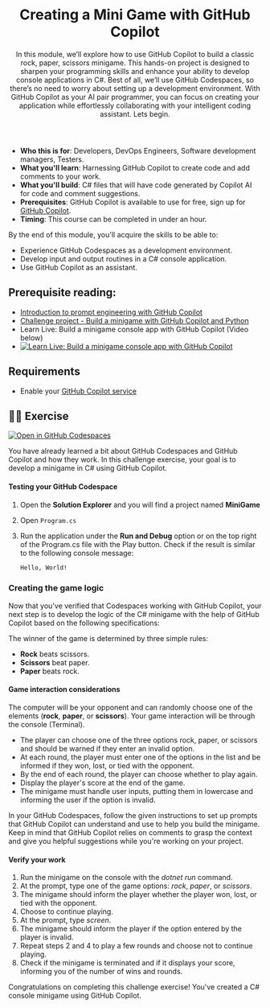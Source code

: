 <header>

# Creating a Mini Game with GitHub Copilot

In this module, we’ll explore how to use GitHub Copilot to build a classic rock, paper, scissors minigame. This hands-on project is designed to sharpen your programming skills and enhance your ability to develop console applications in C#. Best of all, we’ll use GitHub Codespaces, so there’s no need to worry about setting up a development environment. With GitHub Copilot as your AI pair programmer, you can focus on creating your application while effortlessly collaborating with your intelligent coding assistant. Lets begin.

</header>


- **Who this is for**: Developers, DevOps Engineers, Software development managers, Testers.
- **What you'll learn**: Harnessing GitHub Copilot to create code and add comments to your work.
- **What you'll build**: C# files that will have code generated by Copilot AI for code and comment suggestions.
- **Prerequisites**: GitHub Copilot is available to use for free, sign up for [GitHub Copilot](https://gh.io/copilot).
- **Timing**: This course can be completed in under an hour.

By the end of this module, you'll acquire the skills to be able to:

- Experience GitHub Codespaces as a development environment.
- Develop input and output routines in a C# console application.
- Use GitHub Copilot as an assistant.

## Prerequisite reading:
- [Introduction to prompt engineering with GitHub Copilot](https://learn.microsoft.com/training/modules/introduction-prompt-engineering-with-github-copilot//?WT.mc_id=academic-113596-abartolo)
- [Challenge project - Build a minigame with GitHub Copilot and Python](https://learn.microsoft.com/training/modules/challenge-project-create-mini-game-with-copilot/?WT.mc_id=academic-113596-abartolo)
- Learn Live: Build a minigame console app with GitHub Copilot (Video below)
- [![Learn Live: Build a minigame console app with GitHub Copilot](https://mediusimg.event.microsoft.com/video-53275/b508053c0b/thumbnail.jpg?sv=2018-03-28&sr=c&sig=k6NthrPwnvBfDPNAEBQaYaVzlJavZ8pnWuP6OcKm4Bs%3D&se=2028-11-18T05%3A23%3A52Z&sp=r)](https://ignite.microsoft.com/sessions/aeaf1e85-65e2-497d-aaf5-724d85213aa1?WT.mc_id=academic-113596-abartolo)
  

## Requirements

- Enable your [GitHub Copilot service](https://github.com/github-copilot/signup)

## 💪🏽 Exercise

[![Open in GitHub Codespaces](https://github.com/codespaces/badge.svg)](https://codespaces.new/jamesmontemagno/dotnet-mastering-github-copilot-for-paired-programming)

You have already learned a bit about GitHub Codespaces and GitHub Copilot and how they work. In this challenge exercise, your goal is to develop a minigame in C# using GitHub Copilot. 

#### Testing your GitHub Codespace

1. Open the **Solution Explorer** and you will find a project named **MiniGame**
1. Open `Program.cs`

1. Run the application under the **Run and Debug** option or on the top right of the Program.cs file with the Play button. Check if the result is similar to the following console message:

   ```bash
   Hello, World!
   ```
   
### Creating the game logic

Now that you've verified that Codespaces working with GitHub Copilot, your next step is to develop the logic of the C# minigame with the help of GitHub Copilot based on the following specifications:

The winner of the game is determined by three simple rules:

- **Rock** beats scissors.
- **Scissors** beat paper.
- **Paper** beats rock.

#### Game interaction considerations

The computer will be your opponent and can randomly choose one of the elements (**rock**, **paper**, or **scissors**). Your game interaction will be through the console (Terminal).

- The player can choose one of the three options rock, paper, or scissors and should be warned if they enter an invalid option.
- At each round, the player must enter one of the options in the list and be informed if they won, lost, or tied with the opponent.
- By the end of each round, the player can choose whether to play again.
- Display the player's score at the end of the game.
- The minigame must handle user inputs, putting them in lowercase and informing the user if the option is invalid.

In your GitHub Codespaces, follow the given instructions to set up prompts that GitHub Copilot can understand and use to help you build the minigame. Keep in mind that GitHub Copilot relies on comments to grasp the context and give you helpful suggestions while you're working on your project.

#### Verify your work

1. Run the minigame on the console with the *dotnet run* command.
2. At the prompt, type one of the game options: *rock*, *paper*, or *scissors*.
3. The minigame should inform the player whether the player won, lost, or tied with the opponent.
4. Choose to continue playing.
5. At the prompt, type *screen*.
6. The minigame should inform the player if the option entered by the player is invalid.
7. Repeat steps 2 and 4 to play a few rounds and choose not to continue playing.
8. Check if the minigame is terminated and if it displays your score, informing you of the number of wins and rounds.

Congratulations on completing this challenge exercise! You've created a C# console minigame using GitHub Copilot.
